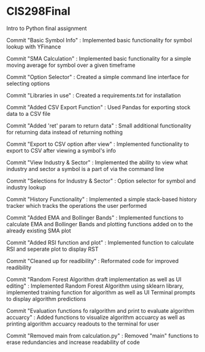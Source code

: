 # CIS298Final
Intro to Python final assignment

Commit "Basic Symbol Info" : Implemented basic functionality for symbol lookup with YFinance

Commit "SMA Calculation" : Implemented basic functionality for a simple moving average for symbol over a given timeframe

Commit "Option Selector" : Created a simple command line interface for selecting options

Commit "Libraries in use" : Created a requirements.txt for installation

Commit "Added CSV Export Function" : Used Pandas for exporting stock data to a CSV file

Commit "Added 'ret' param to return data" : Small additional functionality for returning data instead of returning nothing

Commit "Export to CSV option after view" : Implemented functionality to export to CSV after viewing a symbol's info

Commit "View Industry & Sector" : Implemented the ability to view what industry and sector a symbol is a part of via the command line

Commit "Selections for Industry & Sector" : Option selector for symbol and industry lookup

Commit "History Functionality" : Implemented a simple stack-based history tracker which tracks the operations the user performed

Commit "Added EMA and Bollinger Bands" : Implemented functions to calculate EMA and Bollinger Bands and plotting functions added on to the already existing SMA plot

Commit "Added RSI function and plot" : Implemented function to calculate RSI and seperate plot to display RST

Commit "Cleaned up for readibility" : Reformated code for improved readibility

Commit "Random Forest Algorithm draft implementation as well as UI editing" : Implemented Random Forest Algorithm using sklearn library, implemented training function for algorithm as well as UI Terminal prompts to display algorithm predictions

Commit "Evaluation functions fo ralgorithm and print to evaluate algorithm accuarcy" : Added functions to visualize algorithm accuarcy as well as printing algorithm accuarcy readouts to the terminal for user

Commit "Removed main from calculation.py" : Removed "main" functions to erase redundancies and increase readability of code
